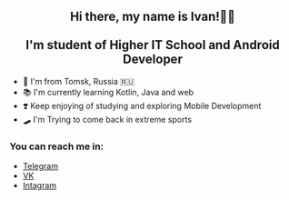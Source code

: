 <h2 align="center">Hi there, my name is Ivan!🤘🏽 <br/> <br/>
I'm student of Higher IT School and Android Developer </h2>

- 🚩 I'm from Tomsk, Russia 🇷🇺
- 📚 I'm currently learning Kotlin, Java and web 
- ❣️ Keep enjoying of studying and exploring Mobile Development
- 🛹 I'm Trying to come back in extreme sports

### You can reach me in:
- <a href="https://t.me/ithirteeng" target="_blank">Telegram</a> 
- <a href="https://vk.com/ldv_13" target="_blank">VK</a>
- <a href="https://www.instagram.com/walliemann" target="_blank">Intagram</a> 
